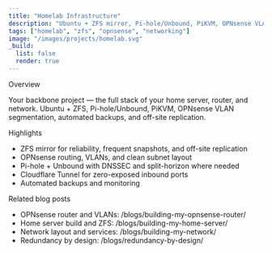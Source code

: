 ```yaml
---
title: "Homelab Infrastructure"
description: "Ubuntu + ZFS mirror, Pi-hole/Unbound, PiKVM, OPNsense VLANs, automated backups, Cloudflare Tunnel."
tags: ["homelab", "zfs", "opnsense", "networking"]
image: "/images/projects/homelab.svg"
_build:
  list: false
  render: true
---
```


Overview

Your backbone project — the full stack of your home server, router, and network.
Ubuntu + ZFS, Pi-hole/Unbound, PiKVM, OPNsense VLAN segmentation, automated backups, and off-site replication.

Highlights

- ZFS mirror for reliability, frequent snapshots, and off-site replication
- OPNsense routing, VLANs, and clean subnet layout
- Pi-hole + Unbound with DNSSEC and split-horizon where needed
- Cloudflare Tunnel for zero-exposed inbound ports
- Automated backups and monitoring

Related blog posts

- OPNsense router and VLANs: /blogs/building-my-opnsense-router/
- Home server build and ZFS: /blogs/building-my-home-server/
- Network layout and services: /blogs/building-my-network/
- Redundancy by design: /blogs/redundancy-by-design/

